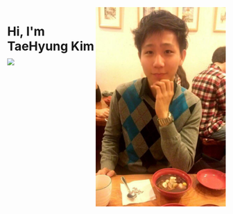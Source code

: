 <img align="right" src="./images/profile.jpg" width="300"/>

<h1> Hi, I'm TaeHyung Kim <img src="https://user-images.githubusercontent.com/1569988/159394239-e0c43e47-0215-4e4f-983b-559c1994a9f7.png" height="180"></h1>
